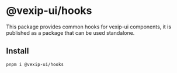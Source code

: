 # @vexip-ui/hooks

This package provides common hooks for vexip-ui components, it is published as a package that can be used standalone.

## Install

```sh
pnpm i @vexip-ui/hooks
```
